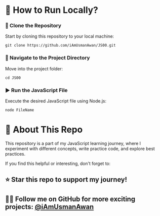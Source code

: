 # 🚀 How to Run Locally?

### 📌 Clone the Repository  
Start by cloning this repository to your local machine:  

``` 
git clone https://github.com/iAmUsmanAwan/JS00.git
```

### 📂 Navigate to the Project Directory
Move into the project folder:

``` 
cd JS00
```

### ▶️ Run the JavaScript File
Execute the desired JavaScript file using Node.js:

``` 
node FileName
```

# 🌟 About This Repo
This repository is a part of my JavaScript learning journey, where I experiment with different concepts, write practice code, and explore best practices.

If you find this helpful or interesting, don't forget to:
## ⭐ Star this repo to support my journey!
## 👨‍💻 Follow me on GitHub for more exciting projects: [@iAmUsmanAwan](https://github.com/iAmUsmanAwan)


